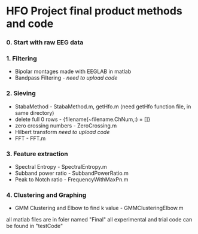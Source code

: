 # HFO Project final product methods and code

### 0. Start with raw EEG data

### 1. Filtering
   - Bipolar montages made with EEGLAB in matlab
   - Bandpass Filtering - *need to upload code*

### 2. Sieving
   - StabaMethod - StabaMethod.m, getHfo.m (need getHfo function file, in same directory)
   - delete full 0 rows - {filename(~filename.ChNum,:) = []}
   - zero crossing numbers - ZeroCrossing.m
   - Hilbert transform *need to upload code*
   -  FFT - FFT.m

### 3. Feature extraction
   - Spectral Entropy - SpectralEntropy.m
   - Subband power ratio - SubbandPowerRatio.m
   - Peak to Notch ratio - FrequencyWithMaxPn.m

### 4. Clustering and Graphing
   - GMM Clustering and Elbow to find k value - GMMClusteringElbow.m


all matlab files are in foler named "Final"
all experimental and trial code can be found in "testCode"
